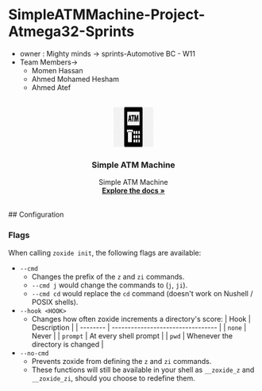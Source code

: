 # SimpleATMMachine-Project-Atmega32-Sprints
- owner : Mighty minds -> sprints-Automotive BC - W11
- Team Members->
    - Momen Hassan 
    - Ahmed Mohamed Hesham
    - Ahmed Atef
     <!-- PROJECT LOGO -->
<br />
<div align="center">
  <a href="https://github.com/github_username/repo_name">
    <img src="logo.png" alt="Logo" width="80" height="80">
  </a>

<h3 align="center">Simple ATM Machine</h3>

  <p align="center">
    Simple ATM Machine
    <br />
    <a href="https://github.com/TheGreatEtsh/SimpleATMMachine-Project-Atmega32-Sprints/tree/main/Documents"><strong>Explore the docs »</strong></a>
    <br />
    <br />
  </p>
</div>
## Configuration

### Flags

When calling `zoxide init`, the following flags are available:

- `--cmd`
  - Changes the prefix of the `z` and `zi` commands.
  - `--cmd j` would change the commands to (`j`, `ji`).
  - `--cmd cd` would replace the `cd` command (doesn't work on Nushell / POSIX shells).
- `--hook <HOOK>`
  - Changes how often zoxide increments a directory's score:
    | Hook     | Description                       |
    | -------- | --------------------------------- |
    | `none`   | Never                             |
    | `prompt` | At every shell prompt             |
    | `pwd`    | Whenever the directory is changed |
- `--no-cmd`
  - Prevents zoxide from defining the `z` and `zi` commands.
  - These functions will still be available in your shell as `__zoxide_z` and
    `__zoxide_zi`, should you choose to redefine them.
